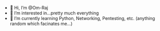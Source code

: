 - 👋 Hi, I’m @Om-Raj
- 👀 I’m interested in...pretty much everything
- 🌱 I’m currently learning Python, Networking, Pentesting, etc. (anything random which facinates me...)
<!---
- 💞️ I’m looking to collaborate on 
- 📫 How to reach me ...
--->

<!---
Om-Raj/Om-Raj is a ✨ special ✨ repository because its `README.md` (this file) appears on your GitHub profile.
You can click the Preview link to take a look at your changes.
--->
